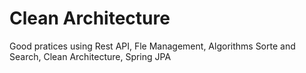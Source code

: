 # Clean Architecture
Good pratices using Rest API, Fle Management, Algorithms Sorte and Search, Clean Architecture, Spring JPA
